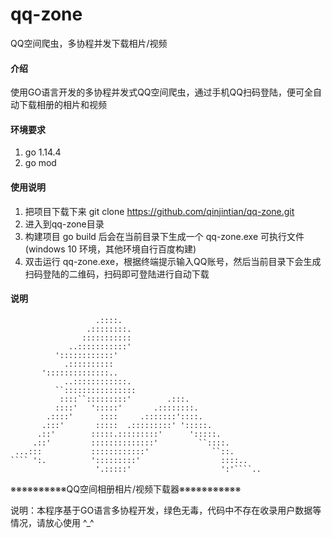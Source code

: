 # qq-zone
QQ空间爬虫，多协程并发下载相片/视频

#### 介绍
使用GO语言开发的多协程并发式QQ空间爬虫，通过手机QQ扫码登陆，便可全自动下载相册的相片和视频

#### 环境要求
1. go 1.14.4
2. go mod

#### 使用说明

1. 把项目下载下来 git clone https://github.com/qinjintian/qq-zone.git
2. 进入到qq-zone目录
3. 构建项目 go build 后会在当前目录下生成一个 qq-zone.exe 可执行文件(windows 10 环境，其他环境自行百度构建)
4. 双击运行 qq-zone.exe，根据终端提示输入QQ账号，然后当前目录下会生成扫码登陆的二维码，扫码即可登陆进行自动下载

#### 说明

	                   .::::.
	                 .::::::::.
	                :::::::::::
	             ..:::::::::::'
	          '::::::::::::'
	            .::::::::::
	       '::::::::::::::..
	            ..::::::::::::.
	          ``::::::::::::::::
	           ::::``:::::::::'        .:::.
	          ::::'   ':::::'       .::::::::.
	        .::::'      ::::     .:::::::'::::.
	       .:::'       :::::  .:::::::::' ':::::.
	      .::'        :::::.:::::::::'      ':::::.
	     .::'         ::::::::::::::'         ``::::.
	 ...:::           ::::::::::::'              ``::.
	```` ':.          ':::::::::'                  ::::..
	                   '.:::::'                    ':'````..

※※※※※※※※※※QQ空间相册相片/视频下载器※※※※※※※※※※※

说明：本程序基于GO语言多协程开发，绿色无毒，代码中不存在收录用户数据等情况，请放心使用 ^_^